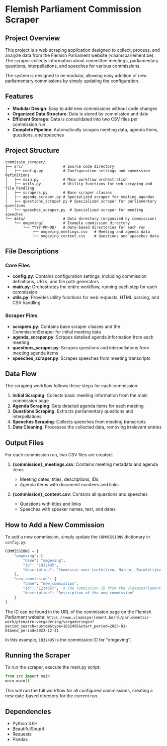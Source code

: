 # Flemish Parliament Commission Scraper

## Project Overview

This project is a web scraping application designed to collect, process, and analyze data from the Flemish Parliament website (vlaamsparlement.be). The scraper collects information about committee meetings, parliamentary questions, interpellations, and speeches for various commissions.

The system is designed to be modular, allowing easy addition of new parliamentary commissions by simply updating the configuration.

## Features

- **Modular Design**: Easy to add new commissions without code changes
- **Organized Data Structure**: Data is stored by commission and date
- **Efficient Storage**: Data is consolidated into two CSV files per commission run
- **Complete Pipeline**: Automatically scrapes meeting data, agenda items, questions, and speeches

## Project Structure

```
commissie_scraper/
├── src/                  # Source code directory
│   ├── config.py         # Configuration settings and commission definitions
│   ├── main.py           # Main workflow orchestration
│   ├── utils.py          # Utility functions for web scraping and file handling
│   ├── scrapers.py       # Base scraper classes 
│   ├── agenda_scraper.py # Specialized scraper for meeting agendas
│   ├── questions_scraper.py # Specialized scraper for parliamentary questions
│   └── speeches_scraper.py  # Specialized scraper for meeting speeches
└── data/                 # Data directory (organized by commission)
    └── omgeving/         # Example commission directory
        └── YYYY-MM-DD/   # Date-based directories for each run
            ├── omgeving_meetings.csv   # Meeting and agenda data
            └── omgeving_content.csv    # Questions and speeches data
```

## File Descriptions

### Core Files

- **config.py**: Contains configuration settings, including commission definitions, URLs, and file path generators
- **main.py**: Orchestrates the entire workflow, running each step for each commission
- **utils.py**: Provides utility functions for web requests, HTML parsing, and CSV handling

### Scraper Files

- **scrapers.py**: Contains base scraper classes and the CommissionScraper for initial meeting data
- **agenda_scraper.py**: Scrapes detailed agenda information from each meeting
- **questions_scraper.py**: Scrapes questions and interpellations from meeting agenda items
- **speeches_scraper.py**: Scrapes speeches from meeting transcripts

## Data Flow

The scraping workflow follows these steps for each commission:

1. **Initial Scraping**: Collects basic meeting information from the main commission page
2. **Agenda Scraping**: Gets detailed agenda items for each meeting
3. **Questions Scraping**: Extracts parliamentary questions and interpellations
4. **Speeches Scraping**: Collects speeches from meeting transcripts
5. **Data Cleaning**: Processes the collected data, removing irrelevant entries

## Output Files

For each commission run, two CSV files are created:

1. **{commission}_meetings.csv**: Contains meeting metadata and agenda items
   - Meeting dates, titles, descriptions, IDs
   - Agenda items with document numbers and links

2. **{commission}_content.csv**: Contains all questions and speeches
   - Questions with titles and links
   - Speeches with speaker names, text, and dates

## How to Add a New Commission

To add a new commission, simply update the `COMMISSIONS` dictionary in `config.py`:

```python
COMMISSIONS = {
    "omgeving": {
        "name": "omgeving",
        "id": "1832495",
        "description": "Commissie voor Leefmilieu, Natuur, Ruimtelijke Ordening en Energie"
    },
    "new_commission": {
        "name": "new_commission",
        "id": "1234567",  # The commission ID from the vlaamsparlement.be URL
        "description": "Description of the new commission"
    }
}
```

The ID can be found in the URL of the commission page on the Flemish Parliament website:
`https://www.vlaamsparlement.be/nl/parlementair-werk/plenaire-vergadering/vergaderingen?period_search=custom&type=1832495&start_period=2023-01-01&end_period=2023-12-31`

In this example, `1832495` is the commission ID for "omgeving".

## Running the Scraper

To run the scraper, execute the main.py script:

```python
from src import main
main.main()
```

This will run the full workflow for all configured commissions, creating a new date-based directory for the current run.

## Dependencies

- Python 3.6+
- BeautifulSoup4
- Requests
- Pandas

